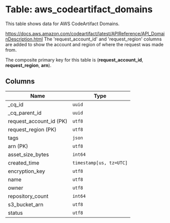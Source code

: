 # Table: aws_codeartifact_domains

This table shows data for AWS CodeArtifact Domains.

https://docs.aws.amazon.com/codeartifact/latest/APIReference/API_DomainDescription.html
The 'request_account_id' and 'request_region' columns are added to show the account and region of where the request was made from.

The composite primary key for this table is (**request_account_id**, **request_region**, **arn**).

## Columns

| Name          | Type          |
| ------------- | ------------- |
|_cq_id|`uuid`|
|_cq_parent_id|`uuid`|
|request_account_id (PK)|`utf8`|
|request_region (PK)|`utf8`|
|tags|`json`|
|arn (PK)|`utf8`|
|asset_size_bytes|`int64`|
|created_time|`timestamp[us, tz=UTC]`|
|encryption_key|`utf8`|
|name|`utf8`|
|owner|`utf8`|
|repository_count|`int64`|
|s3_bucket_arn|`utf8`|
|status|`utf8`|
